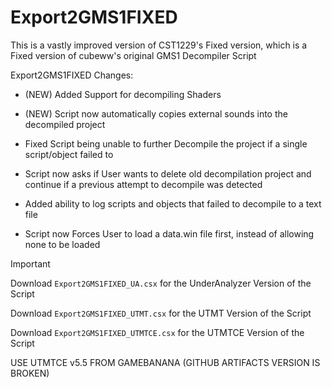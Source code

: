 # Export2GMS1FIXED

This is a vastly improved version of CST1229's Fixed version, which is a Fixed version of cubeww's original GMS1 Decompiler Script

Export2GMS1FIXED Changes:
- (NEW) Added Support for decompiling Shaders
- (NEW) Script now automatically copies external sounds into the decompiled project

- Fixed Script being unable to further Decompile the project if a single script/object failed to
- Script now asks if User wants to delete old decompilation project and continue if a previous attempt to decompile was detected
- Added ability to log scripts and objects that failed to decompile to a text file
- Script now Forces User to load a data.win file first, instead of allowing none to be loaded
		  
> [!IMPORTANT]
> Download ```Export2GMS1FIXED_UA.csx``` for the UnderAnalyzer Version of the Script
>
> Download ```Export2GMS1FIXED_UTMT.csx``` for the UTMT Version of the Script
>
> Download ```Export2GMS1FIXED_UTMTCE.csx``` for the UTMTCE Version of the Script
>
> USE UTMTCE v5.5 FROM GAMEBANANA (GITHUB ARTIFACTS VERSION IS BROKEN)
